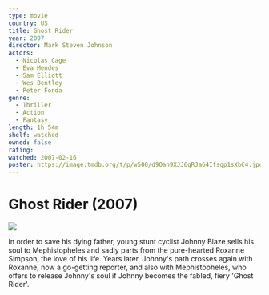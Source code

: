 ```yaml
---
type: movie
country: US
title: Ghost Rider
year: 2007
director: Mark Steven Johnson
actors:
  - Nicolas Cage
  - Eva Mendes
  - Sam Elliott
  - Wes Bentley
  - Peter Fonda
genre:
  - Thriller
  - Action
  - Fantasy
length: 1h 54m
shelf: watched
owned: false
rating:
watched: 2007-02-16
poster: https://image.tmdb.org/t/p/w500/d9Oan9XJJ6gRJa64Ifsgp1sXbC4.jpg
---
```


# Ghost Rider (2007)

![](https://image.tmdb.org/t/p/w500/d9Oan9XJJ6gRJa64Ifsgp1sXbC4.jpg)

In order to save his dying father, young stunt cyclist Johnny Blaze sells his soul to Mephistopheles and sadly parts from the pure-hearted Roxanne Simpson, the love of his life. Years later, Johnny's path crosses again with Roxanne, now a go-getting reporter, and also with Mephistopheles, who offers to release Johnny's soul if Johnny becomes the fabled, fiery 'Ghost Rider'.